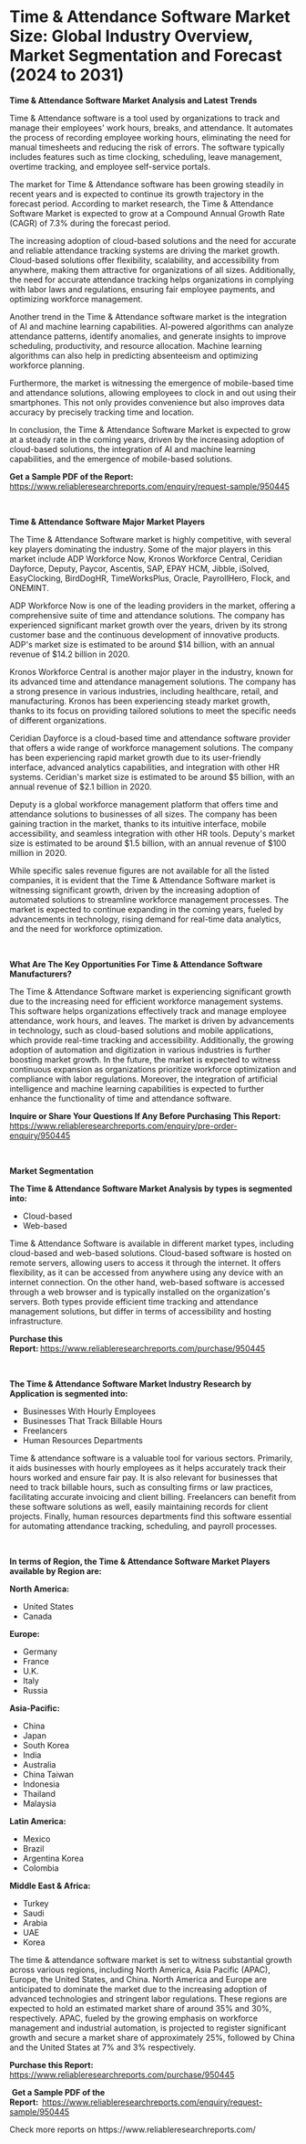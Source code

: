 <p><h1>Time & Attendance Software Market Size: Global Industry Overview, Market Segmentation and Forecast (2024 to 2031)</h1></p><p><strong>Time & Attendance Software Market Analysis and Latest Trends</strong></p>
<p><p>Time & Attendance software is a tool used by organizations to track and manage their employees' work hours, breaks, and attendance. It automates the process of recording employee working hours, eliminating the need for manual timesheets and reducing the risk of errors. The software typically includes features such as time clocking, scheduling, leave management, overtime tracking, and employee self-service portals.</p><p>The market for Time & Attendance software has been growing steadily in recent years and is expected to continue its growth trajectory in the forecast period. According to market research, the Time & Attendance Software Market is expected to grow at a Compound Annual Growth Rate (CAGR) of 7.3% during the forecast period.</p><p>The increasing adoption of cloud-based solutions and the need for accurate and reliable attendance tracking systems are driving the market growth. Cloud-based solutions offer flexibility, scalability, and accessibility from anywhere, making them attractive for organizations of all sizes. Additionally, the need for accurate attendance tracking helps organizations in complying with labor laws and regulations, ensuring fair employee payments, and optimizing workforce management.</p><p>Another trend in the Time & Attendance software market is the integration of AI and machine learning capabilities. AI-powered algorithms can analyze attendance patterns, identify anomalies, and generate insights to improve scheduling, productivity, and resource allocation. Machine learning algorithms can also help in predicting absenteeism and optimizing workforce planning.</p><p>Furthermore, the market is witnessing the emergence of mobile-based time and attendance solutions, allowing employees to clock in and out using their smartphones. This not only provides convenience but also improves data accuracy by precisely tracking time and location.</p><p>In conclusion, the Time & Attendance Software Market is expected to grow at a steady rate in the coming years, driven by the increasing adoption of cloud-based solutions, the integration of AI and machine learning capabilities, and the emergence of mobile-based solutions.</p></p>
<p><strong>Get a Sample PDF of the Report:&nbsp;</strong> <a href="https://www.reliableresearchreports.com/enquiry/request-sample/950445">https://www.reliableresearchreports.com/enquiry/request-sample/950445</a></p>
<p>&nbsp;</p>
<p><strong>Time & Attendance Software Major Market Players</strong></p>
<p><p>The Time & Attendance Software market is highly competitive, with several key players dominating the industry. Some of the major players in this market include ADP Workforce Now, Kronos Workforce Central, Ceridian Dayforce, Deputy, Paycor, Ascentis, SAP, EPAY HCM, Jibble, iSolved, EasyClocking, BirdDogHR, TimeWorksPlus, Oracle, PayrollHero, Flock, and ONEMINT.</p><p>ADP Workforce Now is one of the leading providers in the market, offering a comprehensive suite of time and attendance solutions. The company has experienced significant market growth over the years, driven by its strong customer base and the continuous development of innovative products. ADP's market size is estimated to be around $14 billion, with an annual revenue of $14.2 billion in 2020.</p><p>Kronos Workforce Central is another major player in the industry, known for its advanced time and attendance management solutions. The company has a strong presence in various industries, including healthcare, retail, and manufacturing. Kronos has been experiencing steady market growth, thanks to its focus on providing tailored solutions to meet the specific needs of different organizations.</p><p>Ceridian Dayforce is a cloud-based time and attendance software provider that offers a wide range of workforce management solutions. The company has been experiencing rapid market growth due to its user-friendly interface, advanced analytics capabilities, and integration with other HR systems. Ceridian's market size is estimated to be around $5 billion, with an annual revenue of $2.1 billion in 2020.</p><p>Deputy is a global workforce management platform that offers time and attendance solutions to businesses of all sizes. The company has been gaining traction in the market, thanks to its intuitive interface, mobile accessibility, and seamless integration with other HR tools. Deputy's market size is estimated to be around $1.5 billion, with an annual revenue of $100 million in 2020.</p><p>While specific sales revenue figures are not available for all the listed companies, it is evident that the Time & Attendance Software market is witnessing significant growth, driven by the increasing adoption of automated solutions to streamline workforce management processes. The market is expected to continue expanding in the coming years, fueled by advancements in technology, rising demand for real-time data analytics, and the need for workforce optimization.</p></p>
<p>&nbsp;</p>
<p><strong>What Are The Key Opportunities For Time & Attendance Software Manufacturers?</strong></p>
<p><p>The Time & Attendance Software market is experiencing significant growth due to the increasing need for efficient workforce management systems. This software helps organizations effectively track and manage employee attendance, work hours, and leaves. The market is driven by advancements in technology, such as cloud-based solutions and mobile applications, which provide real-time tracking and accessibility. Additionally, the growing adoption of automation and digitization in various industries is further boosting market growth. In the future, the market is expected to witness continuous expansion as organizations prioritize workforce optimization and compliance with labor regulations. Moreover, the integration of artificial intelligence and machine learning capabilities is expected to further enhance the functionality of time and attendance software.</p></p>
<p><strong>Inquire or Share Your Questions If Any Before Purchasing This Report:</strong> <a href="https://www.reliableresearchreports.com/enquiry/pre-order-enquiry/950445">https://www.reliableresearchreports.com/enquiry/pre-order-enquiry/950445</a></p>
<p>&nbsp;</p>
<p><strong>Market Segmentation</strong></p>
<p><strong>The Time & Attendance Software Market Analysis by types is segmented into:</strong></p>
<p><ul><li>Cloud-based</li><li>Web-based</li></ul></p>
<p><p>Time & Attendance Software is available in different market types, including cloud-based and web-based solutions. Cloud-based software is hosted on remote servers, allowing users to access it through the internet. It offers flexibility, as it can be accessed from anywhere using any device with an internet connection. On the other hand, web-based software is accessed through a web browser and is typically installed on the organization's servers. Both types provide efficient time tracking and attendance management solutions, but differ in terms of accessibility and hosting infrastructure.</p></p>
<p><strong>Purchase this Report:&nbsp;</strong><a href="https://www.reliableresearchreports.com/purchase/950445">https://www.reliableresearchreports.com/purchase/950445</a></p>
<p>&nbsp;</p>
<p><strong>The Time & Attendance Software Market Industry Research by Application is segmented into:</strong></p>
<p><ul><li>Businesses With Hourly Employees</li><li>Businesses That Track Billable Hours</li><li>Freelancers</li><li>Human Resources Departments</li></ul></p>
<p><p>Time & attendance software is a valuable tool for various sectors. Primarily, it aids businesses with hourly employees as it helps accurately track their hours worked and ensure fair pay. It is also relevant for businesses that need to track billable hours, such as consulting firms or law practices, facilitating accurate invoicing and client billing. Freelancers can benefit from these software solutions as well, easily maintaining records for client projects. Finally, human resources departments find this software essential for automating attendance tracking, scheduling, and payroll processes.</p></p>
<p>&nbsp;</p>
<p><strong>In terms of Region, the Time & Attendance Software Market Players available by Region are:</strong></p>
<p>
    <p> <strong> North America: </strong>
        <ul>
            <li>United States</li>
            <li>Canada</li>
        </ul>
        </p> 
    <p> <strong> Europe: </strong>
        <ul>
            <li>Germany</li>
            <li>France</li>
            <li>U.K.</li>
            <li>Italy</li>
            <li>Russia</li>
        </ul>
        </p> 
    <p> <strong> Asia-Pacific: </strong>
        <ul>
            <li>China</li>
            <li>Japan</li>
            <li>South Korea</li>
            <li>India</li>
            <li>Australia</li>
            <li>China Taiwan</li>
            <li>Indonesia</li>
            <li>Thailand</li>
            <li>Malaysia</li>
        </ul>
        </p> 
    <p> <strong> Latin America: </strong>
        <ul>
            <li>Mexico</li>
            <li>Brazil</li>
            <li>Argentina Korea</li>
            <li>Colombia</li>
        </ul>
        </p> 
    <p> <strong> Middle East & Africa: </strong>
        <ul>
            <li>Turkey</li>
            <li>Saudi</li>
            <li>Arabia</li>
            <li>UAE</li>
            <li>Korea</li>
        </ul>
    </p>
    </p>
<p><p>The time & attendance software market is set to witness substantial growth across various regions, including North America, Asia Pacific (APAC), Europe, the United States, and China. North America and Europe are anticipated to dominate the market due to the increasing adoption of advanced technologies and stringent labor regulations. These regions are expected to hold an estimated market share of around 35% and 30%, respectively. APAC, fueled by the growing emphasis on workforce management and industrial automation, is projected to register significant growth and secure a market share of approximately 25%, followed by China and the United States at 7% and 3% respectively.</p></p>
<p><strong>Purchase this Report: </strong><a href="https://www.reliableresearchreports.com/purchase/950445">https://www.reliableresearchreports.com/purchase/950445</a></p>
<p>&nbsp;<strong>Get a Sample PDF of the Report:&nbsp;&nbsp;</strong><a href="https://www.reliableresearchreports.com/enquiry/request-sample/950445">https://www.reliableresearchreports.com/enquiry/request-sample/950445</a></p>
<p><strong></strong></p>
<p>Check more reports on https://www.reliableresearchreports.com/</p>